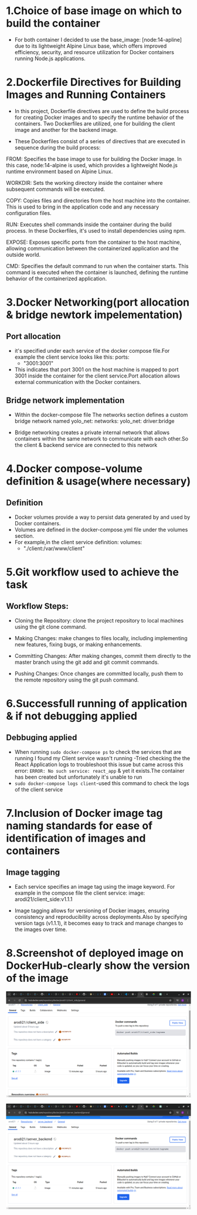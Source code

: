# 1.Choice of base image on which to build the container 
- For both container I decided to use the base_image: [node:14-apline] due to its lightweight Alpine Linux base, which offers improved efficiency, security, and resource utilization for Docker containers running Node.js applications.

# 2.Dockerfile Directives for Building Images and Running Containers

 - In this project, Dockerfile directives are used to define the build process for creating Docker images and to specify the runtime behavior of the containers. Two Dockerfiles are utilized, one for building the client image and another for the backend image.

  - These Dockerfiles consist of a series of directives that are executed in sequence during the build process:

FROM: Specifies the base image to use for building the Docker image. In this case, node:14-alpine is used, which provides a lightweight Node.js runtime environment based on Alpine Linux.

WORKDIR: Sets the working directory inside the container where subsequent commands will be executed.

COPY: Copies files and directories from the host machine into the container. This is used to bring in the application code and any necessary configuration files.

RUN: Executes shell commands inside the container during the build process. In these Dockerfiles, it's used to install dependencies using npm.

EXPOSE: Exposes specific ports from the container to the host machine, allowing communication between the containerized application and the outside world.

CMD: Specifies the default command to run when the container starts. This command is executed when the container is launched, defining the runtime behavior of the containerized application.

# 3.Docker Networking(port allocation & bridge newtork impelementation)

## Port allocation 
 - it's specified under each service of the docker compose file.For example the client service looks like this: 
    ports:
      - "3001:3001"
  - This indicates that port 3001 on the host machine is mapped to port 3001 inside the container for the client service.Port allocation allows external communication with the Docker containers. 

## Bridge network implementation
  - Within the docker-compose file The networks section defines a custom bridge network named yolo_net:
    networks:
        yolo_net:
          driver:bridge
  
  - Bridge networking creates a private internal network that allows containers within the same network to communicate with each other.So the client & backend service are connected to this network 

# 4.Docker compose-volume definition & usage(where necessary)
## Definition
   - Docker volumes provide a way to persist data generated by and used by Docker containers.
   - Volumes are defined in the docker-compose.yml file under the volumes section.
   - For example,in the client service definition: 
        volumes:
        - "./client:/var/www/client"
# 5.Git workflow used to achieve the task 
## Workflow Steps:
- Cloning the Repository: clone the project repository to local machines using the git clone command.

- Making Changes: make changes to files locally, including implementing new features, fixing bugs, or making enhancements.

- Committing Changes: After making changes, commit them directly to the master branch using the git add and git commit commands.

- Pushing Changes: Once changes are committed locally, push them to the remote repository using the git push command.


# 6.Successfull running of application & if not debugging applied 
## Debbuging applied
- When running `sudo docker-compose ps` to check the services that are running I found my Client service wasn't running 
-Tried checking the the React Application logs to troubleshoot this issue but came across this error:
 `ERROR: No such service: react_app` & yet it exists.The container has been created but unfortunately it's unable to run
 - `sudo docker-compose logs client`-used this command to check the logs of the client service


# 7.Inclusion of Docker image tag naming standards for ease of identification of images and containers 
## Image tagging
  - Each service specifies an image tag using the image keyword. For example in the compose file the client service:
          image: arodi21/client_side:v1.1.1
  
  - Image tagging allows for versioning of Docker images, ensuring consistency and reproducibility across    deployments.Also by specifying version tags (v1.1.1), it becomes easy to track and manage changes to the images over time.

# 8.Screenshot of deployed image on DockerHub-clearly show the version of the image 
 
 ![Docker Client Image](<Screenshot from 2024-05-01 21-29-25.png>)

 ![Docker Server Image](<Screenshot from 2024-05-01 21-32-35.png>)